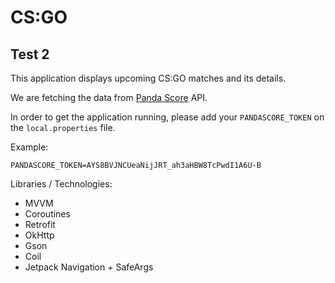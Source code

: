 # CS:GO

## Test 2

This application displays upcoming CS:GO matches and its details.

We are fetching the data from [Panda Score](https://pandascore.co/) API.

In order to get the application running, please add your `PANDASCORE_TOKEN` on the `local.properties` file.

Example: 

```local.properties
PANDASCORE_TOKEN=AYS8BVJNCUeaNijJRT_ah3aHBW8TcPwdI1A6U-B
```

Libraries / Technologies:

- MVVM
- Coroutines
- Retrofit
- OkHttp
- Gson
- Coil
- Jetpack Navigation + SafeArgs
